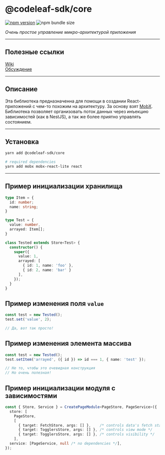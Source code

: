 # @codeleaf-sdk/core
[![npm version](https://badge.fury.io/js/%40codeleaf-sdk%2Fcore.svg)](https://badge.fury.io/js/%40codeleaf-sdk%2Fcore)
![npm bundle size](https://img.shields.io/bundlephobia/minzip/@codeleaf-sdk/core?label=gzipped)

_Очень простое управление микро-архитектурой приложения_

---

## Полезные ссылки
[Wiki](https://github.com/codeleaf-sdk/core/wiki) <br />
[Обсуждение](https://github.com/codeleaf-sdk/core/discussions)

---

## Описание
Эта библиотека предназначенна для помощи в создании React-приложений с чем-то похожим на архитектуру. За основу взят [MobX](https://mobx.js.org). Библиотека позволяет организовать поток данных через инъекцию зависимостей (как в NestJS), а так же более приятно управлять состоянием.

---

## Установка
```sh
yarn add @codeleaf-sdk/core

# required dependencies
yarn add mobx mobx-react-lite react
```

---

## Пример инициализации хранилища
```typescript
type Item = {
  id: number;
  name: string;
}

type Test = {
  value: number,
  arrayed: Item[];
}

class Tested extends Store<Test> {
  constructor() {
    super({
      value: 1,
      arrayed: [
        { id: 1, name: 'foo' },
        { id: 2, name: 'bar' }
      ],
    });
  }
}
```

## Пример изменения поля `value`
```typescript
const test = new Tested();
test.set('value', 2);

// Да, вот так просто!
```

## Пример изменения элемента массива
```typescript
const test = new Tested();
test.setItem('arrayed', ({ id }) => id === 1, { name: 'test' });

// Не то, чтобы это очевидная конструкция
// Но очень полезная!
```

## Пример инициализации модуля с зависимостями
```typescript
const { Store, Service } = CreatePageModule<PageStore, PageService>({
  store: [
    PageStore,
    [
      { target: FetchStore, args: [] },    /* controls data's fetch state */
      { target: TogglersStore, args: [] }, /* controls view mode */
      { target: TogglersStore, args: [] }, /* controls visibility */
    ],
  service: [PageService, null /* no dependencies */],
});
```

